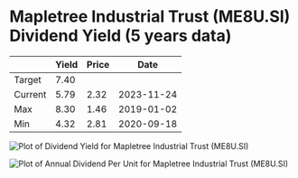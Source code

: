 # Mapletree Industrial Trust (ME8U.SI) Dividend Yield (5 years data)

|     | Yield   | Price | Date       |
|-----|---------|-------|------------|
| Target | 7.40 |  |  |
| Current | 5.79 | 2.32  | 2023-11-24 |
| Max | 8.30 | 1.46  | 2019-01-02 |
| Min | 4.32 | 2.81  | 2020-09-18 |

![Plot of Dividend Yield for Mapletree Industrial Trust (ME8U.SI)](ME8U_div_5.png)

![Plot of Annual Dividend Per Unit for Mapletree Industrial Trust (ME8U.SI)](ME8U_yearly_dpu.png)
